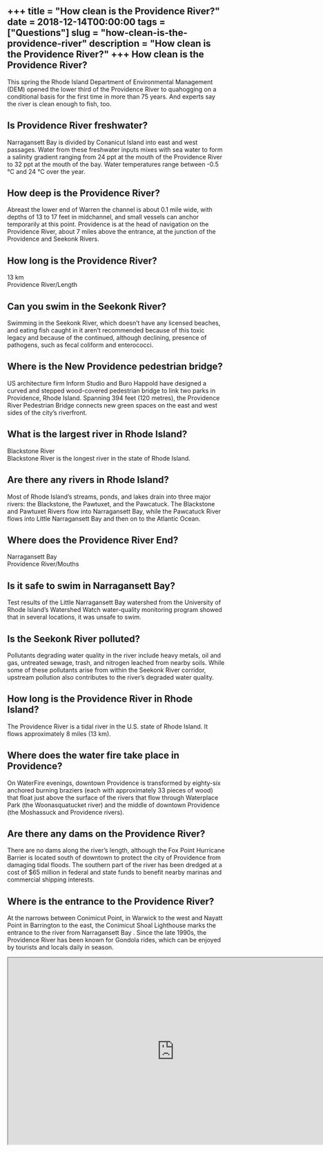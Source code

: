 +++
title = "How clean is the Providence River?"
date = 2018-12-14T00:00:00
tags = ["Questions"]
slug = "how-clean-is-the-providence-river"
description = "How clean is the Providence River?"
+++
How clean is the Providence River?
----------------------------------

This spring the Rhode Island Department of Environmental Management (DEM) opened the lower third of the Providence River to quahogging on a conditional basis for the first time in more than 75 years. And experts say the river is clean enough to fish, too.

Is Providence River freshwater?
-------------------------------

Narragansett Bay is divided by Conanicut Island into east and west passages. Water from these freshwater inputs mixes with sea water to form a salinity gradient ranging from 24 ppt at the mouth of the Providence River to 32 ppt at the mouth of the bay. Water temperatures range between -0.5 °C and 24 °C over the year.

How deep is the Providence River?
---------------------------------

Abreast the lower end of Warren the channel is about 0.1 mile wide, with depths of 13 to 17 feet in midchannel, and small vessels can anchor temporarily at this point. Providence is at the head of navigation on the Providence River, about 7 miles above the entrance, at the junction of the Providence and Seekonk Rivers.

How long is the Providence River?
---------------------------------

13 km  
Providence River/Length

Can you swim in the Seekonk River?
----------------------------------

Swimming in the Seekonk River, which doesn’t have any licensed beaches, and eating fish caught in it aren’t recommended because of this toxic legacy and because of the continued, although declining, presence of pathogens, such as fecal coliform and enterococci.

Where is the New Providence pedestrian bridge?
----------------------------------------------

US architecture firm Inform Studio and Buro Happold have designed a curved and stepped wood-covered pedestrian bridge to link two parks in Providence, Rhode Island. Spanning 394 feet (120 metres), the Providence River Pedestrian Bridge connects new green spaces on the east and west sides of the city’s riverfront.

What is the largest river in Rhode Island?
------------------------------------------

Blackstone River  
Blackstone River is the longest river in the state of Rhode Island.

Are there any rivers in Rhode Island?
-------------------------------------

Most of Rhode Island’s streams, ponds, and lakes drain into three major rivers: the Blackstone, the Pawtuxet, and the Pawcatuck. The Blackstone and Pawtuxet Rivers flow into Narragansett Bay, while the Pawcatuck River flows into Little Narragansett Bay and then on to the Atlantic Ocean.

Where does the Providence River End?
------------------------------------

Narragansett Bay  
Providence River/Mouths

Is it safe to swim in Narragansett Bay?
---------------------------------------

Test results of the Little Narragansett Bay watershed from the University of Rhode Island’s Watershed Watch water-quality monitoring program showed that in several locations, it was unsafe to swim.

Is the Seekonk River polluted?
------------------------------

Pollutants degrading water quality in the river include heavy metals, oil and gas, untreated sewage, trash, and nitrogen leached from nearby soils. While some of these pollutants arise from within the Seekonk River corridor, upstream pollution also contributes to the river’s degraded water quality.

How long is the Providence River in Rhode Island?
-------------------------------------------------

The Providence River is a tidal river in the U.S. state of Rhode Island. It flows approximately 8 miles (13 km).

Where does the water fire take place in Providence?
---------------------------------------------------

On WaterFire evenings, downtown Providence is transformed by eighty-six anchored burning braziers (each with approximately 33 pieces of wood) that float just above the surface of the rivers that flow through Waterplace Park (the Woonasquatucket river) and the middle of downtown Providence (the Moshassuck and Providence rivers).

Are there any dams on the Providence River?
-------------------------------------------

There are no dams along the river’s length, although the Fox Point Hurricane Barrier is located south of downtown to protect the city of Providence from damaging tidal floods. The southern part of the river has been dredged at a cost of $65 million in federal and state funds to benefit nearby marinas and commercial shipping interests.

Where is the entrance to the Providence River?
----------------------------------------------

At the narrows between Conimicut Point, in Warwick to the west and Nayatt Point in Barrington to the east, the Conimicut Shoal Lighthouse marks the entrance to the river from Narragansett Bay . Since the late 1990s, the Providence River has been known for Gondola rides, which can be enjoyed by tourists and locals daily in season.

<iframe allow="accelerometer; autoplay; clipboard-write; encrypted-media; gyroscope; picture-in-picture" allowfullscreen="" class="__youtube_prefs__  epyt-is-override  no-lazyload" data-no-lazy="1" data-origheight="433" data-origwidth="770" data-skipgform_ajax_framebjll="" height="433" id="_ytid_97693" loading="lazy" src="https://www.youtube.com/embed/yw0YE-MhVCI?enablejsapi=1&autoplay=0&cc_load_policy=0&cc_lang_pref=&iv_load_policy=1&loop=0&modestbranding=0&rel=1&fs=1&playsinline=0&autohide=2&theme=dark&color=red&controls=1&" title="YouTube player" width="770"></iframe>